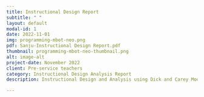 ```yaml
---
title: Instructional Design Report
subtitle: " "
layout: default
modal-id: 1
date: 2022-11-01
img: programming-mbot-neo.png
pdf: Sanju-Instructional Design Report.pdf
thumbnail: programming-mbot-neo-thumbnail.png
alt: image-alt
project-date: November 2022
client: Pre-service teachers
category: Instructional Design Analysis Report
description: Instructional Design and Analysis using Dick and Carey Model (1978).

---
```

